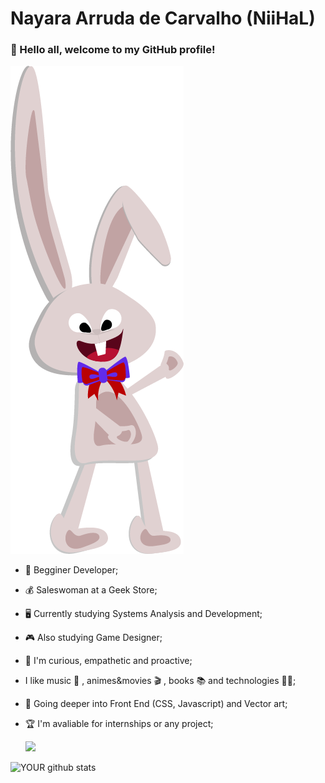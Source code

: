 # Nayara Arruda de Carvalho (NiiHaL)

### :handshake: Hello all, welcome to my GitHub profile!

![Bani](https://raw.githubusercontent.com/Nihal182/Bani-Game/main/Bani%20Animation/bani.png)

- :beginner: Begginer Developer;

- :moneybag: Saleswoman at a Geek Store;

-  :desktop_computer: Currently studying Systems Analysis and Development;

- :video_game: Also studying Game Designer;

- :call_me_hand: I'm curious, empathetic and proactive;

- I like music :metal: , animes&movies :clapper: , books :books: and technologies :woman_technologist:;

- :art: Going deeper into Front End (CSS, Javascript) and Vector art;

- :trophy: I'm avaliable for internships or any project;

  

  [<img src="https://img.shields.io/badge/linkedin-%230077B5.svg?&style=for-the-badge&logo=linkedin&logoColor=white" />](https://www.linkedin.com/in/niihal182)

  


![YOUR github stats](https://github-readme-stats.vercel.app/api?username=Nihal182)

